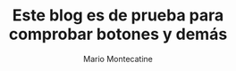 ---
publishDate: 2023-08-12T00:00:00Z
author: Mario Montecatine
title: Este blog es de prueba para comprobar botones y demás
excerpt: Hackiit web
image: https://images.unsplash.com/photo-1516996087931-5ae405802f9f?ixlib=rb-4.0.3&ixid=M3wxMjA3fDB8MHxwaG90by1wYWdlfHx8fGVufDB8fHx8fA%3D%3D&auto=format&fit=crop&w=2070&q=80
category: Tutorials
tags:
  - aprendiendo
metadata:
  canonical: https://astrowind.vercel.app/get-started-website-with-astro-tailwind-css
---